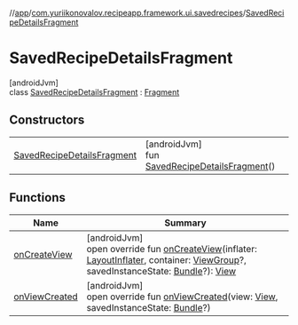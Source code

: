 //[app](../../../index.md)/[com.yuriikonovalov.recipeapp.framework.ui.savedrecipes](../index.md)/[SavedRecipeDetailsFragment](index.md)

# SavedRecipeDetailsFragment

[androidJvm]\
class [SavedRecipeDetailsFragment](index.md) : [Fragment](https://developer.android.com/reference/kotlin/androidx/fragment/app/Fragment.html)

## Constructors

| | |
|---|---|
| [SavedRecipeDetailsFragment](-saved-recipe-details-fragment.md) | [androidJvm]<br>fun [SavedRecipeDetailsFragment](-saved-recipe-details-fragment.md)() |

## Functions

| Name | Summary |
|---|---|
| [onCreateView](on-create-view.md) | [androidJvm]<br>open override fun [onCreateView](on-create-view.md)(inflater: [LayoutInflater](https://developer.android.com/reference/kotlin/android/view/LayoutInflater.html), container: [ViewGroup](https://developer.android.com/reference/kotlin/android/view/ViewGroup.html)?, savedInstanceState: [Bundle](https://developer.android.com/reference/kotlin/android/os/Bundle.html)?): [View](https://developer.android.com/reference/kotlin/android/view/View.html) |
| [onViewCreated](on-view-created.md) | [androidJvm]<br>open override fun [onViewCreated](on-view-created.md)(view: [View](https://developer.android.com/reference/kotlin/android/view/View.html), savedInstanceState: [Bundle](https://developer.android.com/reference/kotlin/android/os/Bundle.html)?) |
